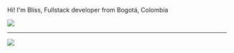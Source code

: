 <p>Hi! I'm Bliss, Fullstack developer from Bogotá, Colombia</p>

![](https://dcbadge.limes.pink/api/shield/1009281424177778699)

<hr>
<img src="./assets/giphy.gif"/>
